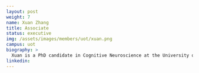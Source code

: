 ```yaml
---
layout: post
weight: 7
name: Xuan Zhang
title: Associate
status: executive
img: /assets/images/members/uot/xuan.png
campus: uot
biography: >
  Xuan is a PhD candidate in Cognitive Neuroscience at the University of Toronto and is passionate about entrepreneurship.
linkedin: 
---
```

